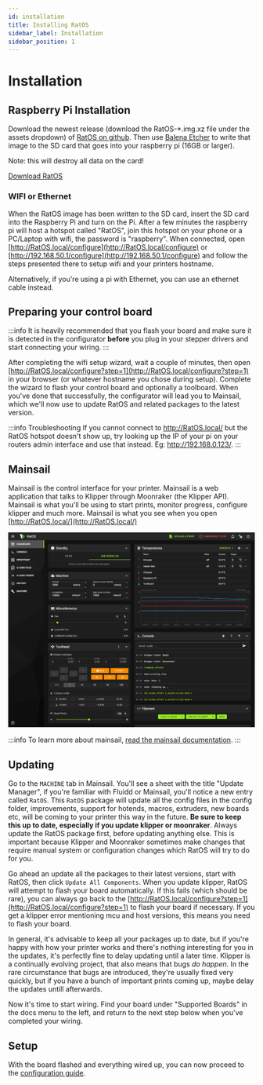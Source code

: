 ```yaml
---
id: installation
title: Installing RatOS
sidebar_label: Installation
sidebar_position: 1
---
```


# Installation

## Raspberry Pi Installation

Download the newest release (download the RatOS-\*.img.xz file under the assets dropdown) of [RatOS on github](https://github.com/Rat-Os/RatOS/releases/latest).
Then use [Balena Etcher](https://www.balena.io/etcher/) to write that image to the SD card that goes into your raspberry pi (16GB or larger).

Note: this will destroy all data on the card!

<a class="button button--primary" href="https://github.com/Rat-Os/RatOS/releases/latest">Download RatOS</a>

### WIFI or Ethernet

When the RatOS image has been written to the SD card, insert the SD card into the Raspberry Pi and turn on the Pi. After a few minutes the raspberry pi will host a hotspot called "RatOS", join this hotspot on your phone or a PC/Laptop with wifi, the password is "raspberry". When connected, open [http://RatOS.local/configure](http://RatOS.local/configure) or [http://192.168.50.1/configure](http://192.168.50.1/configure) and follow the steps presented there to setup wifi and your printers hostname.

Alternatively, if you're using a pi with Ethernet, you can use an ethernet cable instead.

## Preparing your control board

:::info
It is heavily recommended that you flash your board and make sure it is detected in the configurator **before** you plug in your stepper drivers and start connecting your wiring.
:::

After completing the wifi setup wizard, wait a couple of minutes, then open [http://RatOS.local/configure?step=1](http://RatOS.local/configure?step=1) in your browser (or whatever hostname you chose during setup). Complete the wizard to flash your control board and optionally a toolboard. When you've done that successfully, the configurator will lead you to Mainsail, which we'll now use to update RatOS and related packages to the latest version.

:::info Troubleshooting
If you cannot connect to http://RatOS.local/ but the RatOS hotspot doesn't show up, try looking up the IP of your pi on your routers admin interface and use that instead. Eg: http://192.168.0.123/.
:::

## Mainsail

Mainsail is the control interface for your printer. Mainsail is a web application that talks to Klipper through Moonraker (the Klipper API). Mainsail is what you'll be using to start prints, monitor progress, configure klipper and much more. Mainsail is what you see when you open [http://RatOS.local/](http://RatOS.local/)

![Mainsail](/img/mainsail.jpg)

:::info
To learn more about mainsail, [read the mainsail documentation](https://docs.mainsail.xyz/).
:::

## Updating

Go to the `MACHINE` tab in Mainsail. You'll see a sheet with the title "Update Manager", if you're familiar with Fluidd or Mainsail, you'll notice a new entry called `RatOS`. This `RatOS` package will update all the config files in the config folder, improvements, support for hotends, macros, extruders, new boards etc, will be coming to your printer this way in the future. **Be sure to keep this up to date, especially if you update klipper or moonraker**. Always update the RatOS package first, before updating anything else. This is important because Klipper and Moonraker sometimes make changes that require manual system or configuration changes which RatOS will try to do for you.

Go ahead an update all the packages to their latest versions, start with RatOS, then click `Update All Components`. When you update klipper, RatOS will attempt to flash your board automatically. If this fails (which should be rare), you can always go back to the [http://RatOS.local/configure?step=1](http://RatOS.local/configure?step=1) to flash your board if necessary. If you get a klipper error mentioning mcu and host versions, this means you need to flash your board.

In general, it's advisable to keep all your packages up to date, but if you're happy with how your printer works and there's nothing interesting for you in the updates, it's perfectly fine to delay updating until a later time. Klipper is a continually evolving project, that also means that bugs _do happen_. In the rare circumstance that bugs are introduced, they're usually fixed very quickly, but if you have a bunch of important prints coming up, maybe delay the updates untill afterwards.

Now it's time to start wiring. Find your board under "Supported Boards" in the docs menu to the left, and return to the next step below when you've completed your wiring.

## Setup

With the board flashed and everything wired up, you can now proceed to the [configuration guide](configuration).
